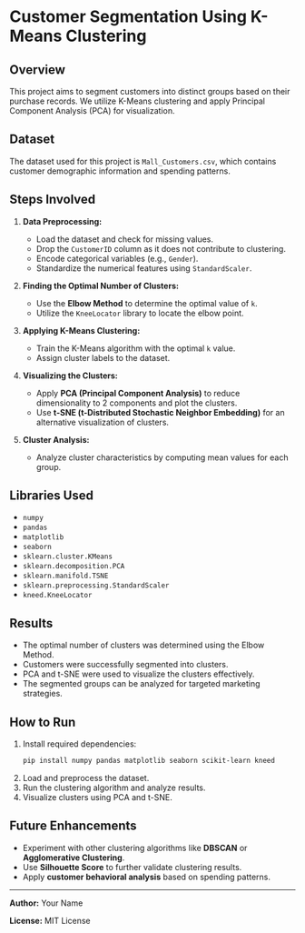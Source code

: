 # Customer Segmentation Using K-Means Clustering

## Overview
This project aims to segment customers into distinct groups based on their purchase records. We utilize K-Means clustering and apply Principal Component Analysis (PCA) for visualization.

## Dataset
The dataset used for this project is `Mall_Customers.csv`, which contains customer demographic information and spending patterns.

## Steps Involved
1. **Data Preprocessing:**
   - Load the dataset and check for missing values.
   - Drop the `CustomerID` column as it does not contribute to clustering.
   - Encode categorical variables (e.g., `Gender`).
   - Standardize the numerical features using `StandardScaler`.

2. **Finding the Optimal Number of Clusters:**
   - Use the **Elbow Method** to determine the optimal value of `k`.
   - Utilize the `KneeLocator` library to locate the elbow point.

3. **Applying K-Means Clustering:**
   - Train the K-Means algorithm with the optimal `k` value.
   - Assign cluster labels to the dataset.

4. **Visualizing the Clusters:**
   - Apply **PCA (Principal Component Analysis)** to reduce dimensionality to 2 components and plot the clusters.
   - Use **t-SNE (t-Distributed Stochastic Neighbor Embedding)** for an alternative visualization of clusters.

5. **Cluster Analysis:**
   - Analyze cluster characteristics by computing mean values for each group.

## Libraries Used
- `numpy`
- `pandas`
- `matplotlib`
- `seaborn`
- `sklearn.cluster.KMeans`
- `sklearn.decomposition.PCA`
- `sklearn.manifold.TSNE`
- `sklearn.preprocessing.StandardScaler`
- `kneed.KneeLocator`

## Results
- The optimal number of clusters was determined using the Elbow Method.
- Customers were successfully segmented into clusters.
- PCA and t-SNE were used to visualize the clusters effectively.
- The segmented groups can be analyzed for targeted marketing strategies.

## How to Run
1. Install required dependencies:
   ```bash
   pip install numpy pandas matplotlib seaborn scikit-learn kneed
   ```
2. Load and preprocess the dataset.
3. Run the clustering algorithm and analyze results.
4. Visualize clusters using PCA and t-SNE.

## Future Enhancements
- Experiment with other clustering algorithms like **DBSCAN** or **Agglomerative Clustering**.
- Use **Silhouette Score** to further validate clustering results.
- Apply **customer behavioral analysis** based on spending patterns.

---
**Author:** Your Name

**License:** MIT License

